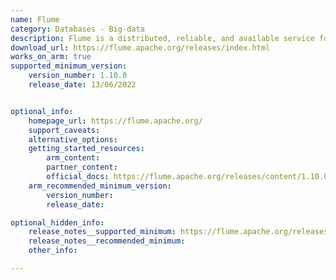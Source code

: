```yaml
---
name: Flume
category: Databases - Big-data
description: Flume is a distributed, reliable, and available service for efficiently collecting, aggregating, and moving large amounts of log data.
download_url: https://flume.apache.org/releases/index.html
works_on_arm: true
supported_minimum_version:
    version_number: 1.10.0
    release_date: 13/06/2022


optional_info:
    homepage_url: https://flume.apache.org/
    support_caveats: 
    alternative_options:
    getting_started_resources:
        arm_content:
        partner_content:
        official_docs: https://flume.apache.org/releases/content/1.10.0/FlumeUserGuide.html
    arm_recommended_minimum_version:
        version_number:
        release_date:

optional_hidden_info:
    release_notes__supported_minimum: https://flume.apache.org/releases/1.10.0.html
    release_notes__recommended_minimum:
    other_info: 

---
```


